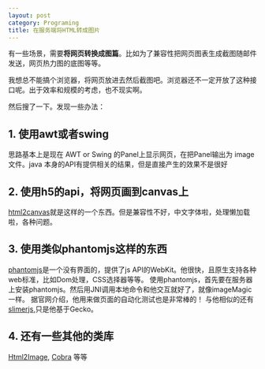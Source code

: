 ```yaml
---
layout: post
category: Programing
title: 在服务端将HTML转成图片
---
```


有一些场景，需要**将网页转换成图篇**。比如为了兼容性把网页图表生成截图随邮件发送，网页热力图的底图等等。

我想总不能搞个浏览器，将网页放进去然后截图吧。浏览器还不一定开放了这种接口呢。出于效率和规模的考虑，也不现实啊。

然后搜了一下。发现一些办法：

## 1. 使用awt或者swing
思路基本上是现在 AWT or Swing 的Panel上显示网页，在把Panel输出为 image 文件。java 本身的API有提供相关的结果，但是直接产生的效果不是很好

## 2. 使用h5的api，将网页画到canvas上
[html2canvas](http://html2canvas.hertzen.com/screenshots.html)就是这样的一个东西。但是兼容性不好，中文字体啦，处理懒加载啦，各种问题。

## 3. 使用类似phantomjs这样的东西
[phantomjs](http://phantomjs.org/)是一个没有界面的，提供了js API的WebKit。他很快，且原生支持各种web标准，比如Dom处理，CSS选择器等等。
使用phantomjs，首先要在服务器上安装phantomjs。然后用JNI调用本地命令和他交互就好了，就像imageMagic一样。
据官网介绍，他用来做页面的自动化测试也是非常棒的！
与他相似的还有[slimerjs](https://slimerjs.org/),只是他基于Gecko。

## 4. 还有一些其他的类库
[Html2Image](https://code.google.com/p/java-html2image/), [Cobra](http://lobobrowser.org/) 等等

